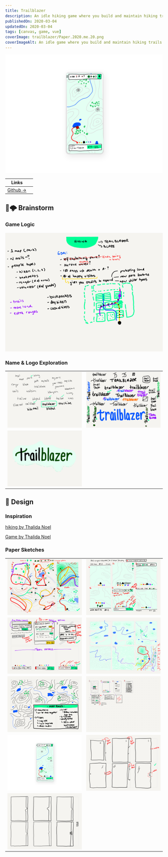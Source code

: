 ```yaml
---
title: Trailblazer
description: An idle hiking game where you build and maintain hiking trails.
publishedOn: 2020-03-04
updatedOn: 2020-03-04
tags: [canvas, game, vue]
coverImage: trailblazer/Paper.2020.me.20.png
coverImageAlt: An idle game where you build and maintain hiking trails.
---
```


![Paper.2020.me.20.png](trailblazer/Paper.2020.me.20.png)

| Links | |
| ------ | ------- |
| [Github →](https://github.com/thalida/trailblazer) | |


## 🧠🌩 Brainstorm


### Game Logic

![Paper.2020.me.12.png](trailblazer/Paper.2020.me.12.png)


### Name & Logo Exploration

| | |
| --- | --- |
| ![Paper.2020.me.16.png](trailblazer/Paper.2020.me.16.png) | ![Paper.2020.me.17.png](trailblazer/Paper.2020.me.17.png) |
| ![Paper.2020.me.19.png](trailblazer/Paper.2020.me.19.png) | |


## 🎨 Design


### Inspiration

[hiking by Thalida Noel](https://dribbble.com/thalida/collections/1796636-hiking)

[Game by Thalida Noel](https://dribbble.com/thalida/collections/908997-Game)


### Paper Sketches

| | |
| --- | --- |
| ![Paper.2020.me.13.png](trailblazer/Paper.2020.me.13.png) | ![Paper.2020.me.14.png](trailblazer/Paper.2020.me.14.png) |
| ![Paper.2020.me.15.png](trailblazer/Paper.2020.me.15.png) | ![Paper.2020.me.23.png](trailblazer/Paper.2020.me.23.png) |
| ![Paper.2020.me.18.png](trailblazer/Paper.2020.me.18.png) | ![Paper.2020.me.22.png](trailblazer/Paper.2020.me.22.png) |
| ![Paper.2020.me.20.png](trailblazer/Paper.2020.me.20.png) | ![Paper.2020.me.26.png](trailblazer/Paper.2020.me.26.png) |
| ![Paper.2020.me.27.png](trailblazer/Paper.2020.me.27.png) | |
